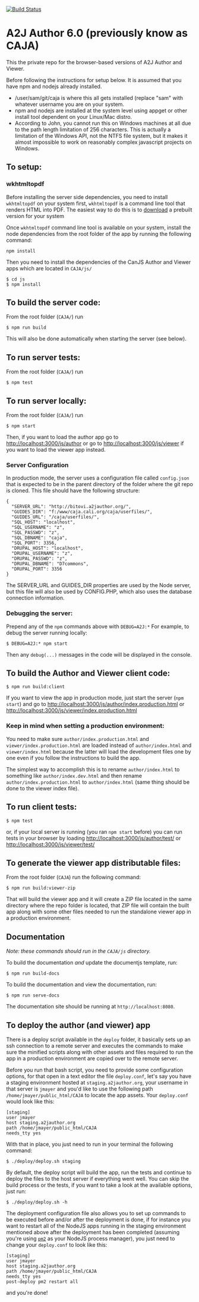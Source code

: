 [![Build Status](https://api.travis-ci.com/CCALI/CAJA.svg?token=CrXpSAsYvh8VrmswxMau&branch=bitovi)](https://magnum.travis-ci.com/CCALI/CAJA/)

A2J Author 6.0 (previously know as CAJA)
====

This the private repo for the browser-based versions of A2J Author and Viewer.

Before following the instructions for setup below.  It is assumed that you have npm and nodejs already installed.

- /user/sam/git/caja is where this all gets installed (replace "sam" with whatever username you are on your system.
- npm and nodejs are installed at the system level using appget or other install tool dependent on your Linux/Mac distro.
- According to John, you cannot run this on Windows machines at all due to the path length limitation of 256 characters.  This is actually a limitation of the Windows API, not the NTFS file system, but it makes it almost impossible to work on reasonably complex javascript projects on Windows.


## To setup:

### wkhtmltopdf

Before installing the server side dependencies, you need to install `wkhtmltopdf`
on your system first, `wkhtmltopdf` is a command line tool that renders HTML into PDF. The
easiest way to do this is to [download](http://wkhtmltopdf.org/downloads.html#stable) a
prebuilt version for your system

Once `wkhtmltopdf` command line tool is available on your system, install the
node dependencies from the root folder of the app by running the following command:

```
npm install
```

Then you need to install the dependencies of the CanJS Author and Viewer apps
which are located in `CAJA/js/`

```
$ cd js
$ npm install
```


## To build the server code:

From the root folder (`CAJA/`) run
```
$ npm run build
```
This will also be done automatically when starting the server (see below).


## To run server tests:

From the root folder (`CAJA/`) run
```
$ npm test
```


## To run server locally:

From the root folder (`CAJA/`) run

```
$ npm start
```

Then, if you want to load the author app go to
[http://localhost:3000/js/author](http://localhost:3000/js/author) or go to
[http://localhost:3000/js/viewer](http://localhost:3000/js/viewer) if you want
to load the viewer app instead.

### Server Configuration

In production mode, the server uses a configuration file called `config.json`
that is expected to be in the parent directory of the folder where the git repo
is cloned. This file should have the following structure:
```
{
  "SERVER_URL": "http://bitovi.a2jauthor.org/",
  "GUIDES_DIR": "f:/www/caja.cali.org/caja/userfiles/",
  "GUIDES_URL": "/caja/userfiles/",
  "SQL_HOST": "localhost",
  "SQL_USERNAME": "z",
  "SQL_PASSWD": "z",
  "SQL_DBNAME": "caja",
  "SQL_PORT": 3356,
  "DRUPAL_HOST": "localhost",
  "DRUPAL_USERNAME": "z",
  "DRUPAL_PASSWD": "z",
  "DRUPAL_DBNAME": "D7commons",
  "DRUPAL_PORT": 3356
}
```
The SERVER_URL and GUIDES_DIR properties are used by the Node server, but
this file will also be used by CONFIG.PHP, which also uses the database
connection information.

### Debugging the server:

Prepend any of the `npm` commands above with `DEBUG=A2J:*`
For example, to debug the server running locally:
```
$ DEBUG=A2J:* npm start
```
Then any `debug(...)` messages in the code will be displayed in the console.


## To build the Author and Viewer client code:

```
$ npm run build:client
```

If you want to view the app in production mode, just start the server (`npm start`)
and go to [http://localhost:3000/js/author/index.production.html](http://localhost:3000/js/author/index.production.html)
or [http://localhost:3000/js/viewer/index.production.html](http://localhost:3000/js/viewer/index.production.html)


### Keep in mind when setting a production environment:

You need to make sure `author/index.production.html` and `viewer/index.production.html` are loaded instead of `author/index.html` and `viewer/index.html` because the latter will load the development files one by one even if you follow the instructions to build the app.

The simplest way to accomplish this is to rename `author/index.html` to something like `author/index.dev.html` and then rename `author/index.production.html` to `author/index.html` (same thing should be done to the viewer index file).


## To run client tests:

```
$ npm test
```

or, if your local server is running (you ran `npm start` before) you can run tests in your browser
by loading [http://localhost:3000/js/author/test/](http://localhost:3000/js/author/test/) or
[http://localhost:3000/js/viewer/test/](http://localhost:3000/js/viewer/test/)


## To generate the viewer app distributable files:

From the root folder (`CAJA`) run the following command:

```
$ npm run build:viewer-zip
```

That will build the viewer app and it will create a ZIP file located in the same
directory where the repo folder is located, that ZIP file will contain the built
app along with some other files needed to run the standalone viewer app in a
production environment.


## Documentation
*Note: these commands should run in the `CAJA/js` directory.*

To build the documentation *and* update the documentjs template, run:

```
$ npm run build-docs
```

To build the documentation and view the documentation, run:

```
$ npm run serve-docs
```

The documentation site should be running at `http://localhost:8080`.

## To deploy the author (and viewer) app

There is a deploy script available in the `deploy` folder, it basically sets up
an ssh connection to a remote server and executes the commands to make sure the
minified scripts along with other assets and files required to run the app in a
production environment are copied over to the remote server.

Before you run that bash script, you need to provide some configuration options,
for that open in a text editor the file `deploy.conf`, let's say you have a staging
environment hosted at `staging.a2jauthor.org`, your username in that server is `jmayer`
and you'd like to use the following path `/home/jmayer/public_html/CAJA` to locate
the app assets. Your `deploy.conf` would look like this:

```
[staging]
user jmayer
host staging.a2jauthor.org
path /home/jmayer/public_html/CAJA
needs_tty yes
```

With that in place, you just need to run in your terminal the following command:

```
$ ./deploy/deploy.sh staging
```

By default, the deploy script will build the app, run the tests and continue to
deploy the files to the host server if everything went well. You can skip the build
process or the tests, if you want to take a look at the available options, just run:

```
$ ./deploy/deploy.sh -h
```

The deployment configuration file also allows you to set up commands to be executed
before and/or after the deployment is done, if for instance you want to restart
all of the NodeJS apps running in the staging environment mentioned above after the
deployment has been completed (assuming you're using [`pm2`](https://github.com/Unitech/pm2)
as your NodeJS process manager), you just need to change your `deploy.conf` to
look like this:

```
[staging]
user jmayer
host staging.a2jauthor.org
path /home/jmayer/public_html/CAJA
needs_tty yes
post-deploy pm2 restart all
```
and you're done!
